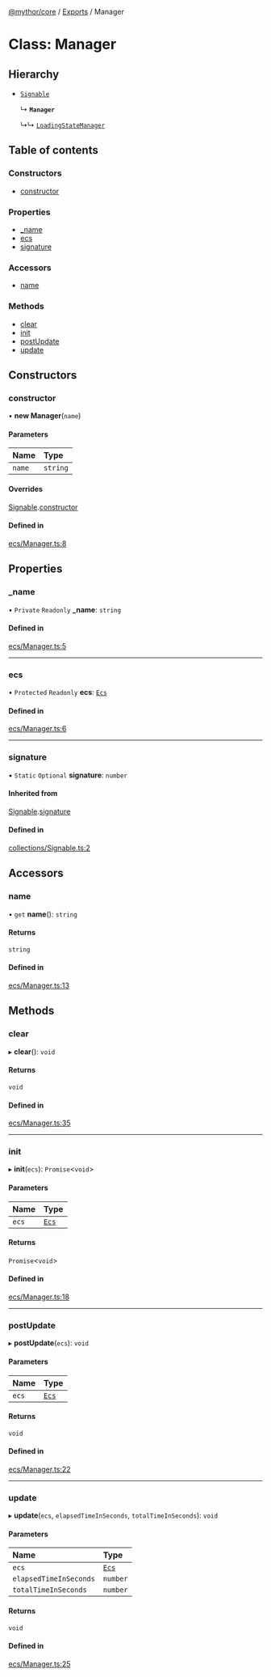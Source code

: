 [@mythor/core](../README.md) / [Exports](../modules.md) / Manager

# Class: Manager

## Hierarchy

- [`Signable`](Signable.md)

  ↳ **`Manager`**

  ↳↳ [`LoadingStateManager`](LoadingStateManager.md)

## Table of contents

### Constructors

- [constructor](Manager.md#constructor)

### Properties

- [\_name](Manager.md#_name)
- [ecs](Manager.md#ecs)
- [signature](Manager.md#signature)

### Accessors

- [name](Manager.md#name)

### Methods

- [clear](Manager.md#clear)
- [init](Manager.md#init)
- [postUpdate](Manager.md#postupdate)
- [update](Manager.md#update)

## Constructors

### constructor

• **new Manager**(`name`)

#### Parameters

| Name | Type |
| :------ | :------ |
| `name` | `string` |

#### Overrides

[Signable](Signable.md).[constructor](Signable.md#constructor)

#### Defined in

[ecs/Manager.ts:8](https://github.com/desaintvincent/mythor/blob/c881de0/packages/core/src/ecs/Manager.ts#L8)

## Properties

### \_name

• `Private` `Readonly` **\_name**: `string`

#### Defined in

[ecs/Manager.ts:5](https://github.com/desaintvincent/mythor/blob/c881de0/packages/core/src/ecs/Manager.ts#L5)

___

### ecs

• `Protected` `Readonly` **ecs**: [`Ecs`](Ecs.md)

#### Defined in

[ecs/Manager.ts:6](https://github.com/desaintvincent/mythor/blob/c881de0/packages/core/src/ecs/Manager.ts#L6)

___

### signature

▪ `Static` `Optional` **signature**: `number`

#### Inherited from

[Signable](Signable.md).[signature](Signable.md#signature)

#### Defined in

[collections/Signable.ts:2](https://github.com/desaintvincent/mythor/blob/c881de0/packages/core/src/collections/Signable.ts#L2)

## Accessors

### name

• `get` **name**(): `string`

#### Returns

`string`

#### Defined in

[ecs/Manager.ts:13](https://github.com/desaintvincent/mythor/blob/c881de0/packages/core/src/ecs/Manager.ts#L13)

## Methods

### clear

▸ **clear**(): `void`

#### Returns

`void`

#### Defined in

[ecs/Manager.ts:35](https://github.com/desaintvincent/mythor/blob/c881de0/packages/core/src/ecs/Manager.ts#L35)

___

### init

▸ **init**(`ecs`): `Promise`<`void`\>

#### Parameters

| Name | Type |
| :------ | :------ |
| `ecs` | [`Ecs`](Ecs.md) |

#### Returns

`Promise`<`void`\>

#### Defined in

[ecs/Manager.ts:18](https://github.com/desaintvincent/mythor/blob/c881de0/packages/core/src/ecs/Manager.ts#L18)

___

### postUpdate

▸ **postUpdate**(`ecs`): `void`

#### Parameters

| Name | Type |
| :------ | :------ |
| `ecs` | [`Ecs`](Ecs.md) |

#### Returns

`void`

#### Defined in

[ecs/Manager.ts:22](https://github.com/desaintvincent/mythor/blob/c881de0/packages/core/src/ecs/Manager.ts#L22)

___

### update

▸ **update**(`ecs`, `elapsedTimeInSeconds`, `totalTimeInSeconds`): `void`

#### Parameters

| Name | Type |
| :------ | :------ |
| `ecs` | [`Ecs`](Ecs.md) |
| `elapsedTimeInSeconds` | `number` |
| `totalTimeInSeconds` | `number` |

#### Returns

`void`

#### Defined in

[ecs/Manager.ts:25](https://github.com/desaintvincent/mythor/blob/c881de0/packages/core/src/ecs/Manager.ts#L25)
